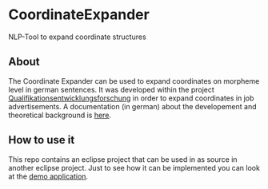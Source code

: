# CoordinateExpander
NLP-Tool to expand coordinate structures

## About
The Coordinate Expander can be used to expand coordinates on morpheme level in german sentences. It was developed within
the project [Qualifikationsentwicklungsforschung](https://github.com/spinfo/quenfo) in order to expand coordinates in 
job advertisements. A documentation (in german) about the developement and theoretical background is [here](http://dh.uni-koeln.de/sites/dighum/projects/bibb/5429692_Binnewitt_SM1_Hausarbeit.pdf).

## How to use it
This repo contains an eclipse project that can be used in as source in another eclipse project. Just to see how it
can be implemented you can look at the [demo application](../master/src/main/java/de/uni_koeln/spinfo/demo/App.java). 
